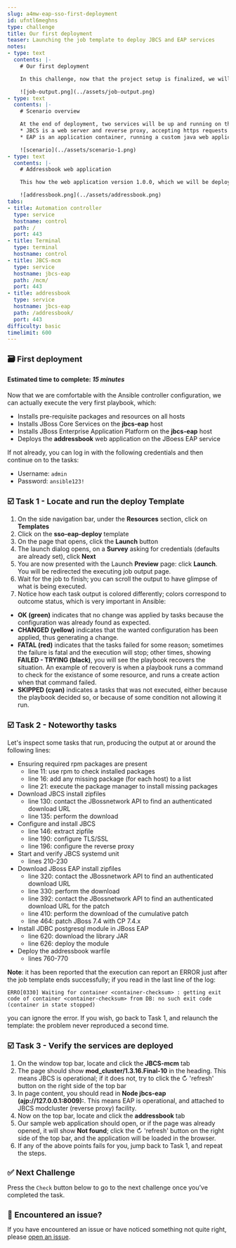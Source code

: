 ```yaml
---
slug: a4mw-eap-sso-first-deployment
id: ufntl6meghns
type: challenge
title: Our first deployment
teaser: Launching the job template to deploy JBCS and EAP services
notes:
- type: text
  contents: |-
    # Our first deployment

    In this challenge, now that the project setup is finalized, we will start our first deployment.

    ![job-output.png](../assets/job-output.png)
- type: text
  contents: |-
    # Scenario overview

    At the end of deployment, two services will be up and running on the `jbcs-eap` node:
    * JBCS is a web server and reverse proxy, accepting https requests and proxying down to EAP
    * EAP is an application container, running a custom java web application called *addressbook*

    ![scenario](../assets/scenario-1.png)
- type: text
  contents: |-
    # Addressbook web application

    This how the web application version 1.0.0, which we will be deploying in JBoss EAP, looks like:

    ![addressbook.png](../assets/addressbook.png)
tabs:
- title: Automation controller
  type: service
  hostname: control
  path: /
  port: 443
- title: Terminal
  type: terminal
  hostname: control
- title: JBCS-mcm
  type: service
  hostname: jbcs-eap
  path: /mcm/
  port: 443
- title: addressbook
  type: service
  hostname: jbcs-eap
  path: /addressbook/
  port: 443
difficulty: basic
timelimit: 600
---
```

🗃️ First deployment
===
#### Estimated time to complete: *15 minutes*<p>

Now that we are comfortable with the Ansible controller configuration, we can actually execute the very first playbook, which:

* Installs pre-requisite packages and resources on all hosts
* Installs JBoss Core Services on the **jbcs-eap** host
* Installs JBoss Enterprise Application Platform on the **jbcs-eap** host
* Deploys the **addressbook** web application on the JBoess EAP service

If not already, you can log in with the following credentials and then continue on to the tasks:

* Username: `admin`
* Password: `ansible123!`

☑️ Task 1 - Locate and run the deploy Template
===

1. On the side navigation bar, under the **Resources** section, click on **Templates**
2. Click on the **sso-eap-deploy** template
3. On the page that opens, click the **Launch** button
4. The launch dialog opens, on a **Survey** asking for credentials (defaults are already set), click **Next**
5. You are now presented with the Launch **Preview** page: click **Launch**. You will be redirected the executing job output page.
6. Wait for the job to finish; you can scroll the output to have glimpse of what is being executed.
7. Notice how each task output is colored differently; colors correspond to outcome status, which is very important in Ansible:
 * **OK (green)** indicates that no change was applied by tasks because the configuration was already found as expected.
 * **CHANGED (yellow)** indicates that the wanted configuration has been applied, thus generating a change.
 * **FATAL (red)** indicates that the tasks failed for some reason; sometimes the failure is fatal and the execution will stop; other times, showing **FAILED - TRYING (black)**, you will see the playbook recovers the situation. An example of recovery is when a playbook runs a command to check for the existance of some resource, and runs a create action when that command failed.
 * **SKIPPED (cyan)** indicates a tasks that was not executed, either because the playbook decided so, or because of some condition not allowing it run.


☑️ Task 2 - Noteworthy tasks
===

Let's inspect some tasks that run, producing the output at or around the following lines:

* Ensuring required rpm packages are present
  * line 11: use rpm to check installed packages
  * line 16: add any missing package (for each host) to a list
  * line 21: execute the package manager to install missing packages
* Download JBCS install zipfiles
  * line 130: contact the JBossnetwork API to find an authenticated download URL
  * line 135: perform the download
* Configure and install JBCS
  * line 146: extract zipfile
  * line 190: configure TLS/SSL
  * line 196: configure the reverse proxy
* Start and verify JBCS systemd unit
  * lines 210-230
* Download JBoss EAP install zipfiles
  * line 320: contact the JBossnetwork API to find an authenticated download URL
  * line 330: perform the download
  * line 392: contact the JBossnetwork API to find an authenticated download URL for the patch
  * line 410: perform the download of the cumulative patch
  * line 464: patch JBoss 7.4 with CP 7.4.x
* Install JDBC postgresql module in JBoss EAP
  * line 620: download the library JAR
  * line 626: deploy the module
* Deploy the addressbook warfile
  * lines 760-770


**Note**: it has been reported that the execution can report an ERROR just after the job template ends successfully; if you read in the last line of the log:
```
ERRO[0330] Waiting for container <container-checksum> : getting exit code of container <container-checksum> from DB: no such exit code (container in state stopped)
```
you can ignore the error. If you wish, go back to Task 1, and relaunch the template: the problem never reproduced a second time.


☑️ Task 3 - Verify the services are deployed
===

1. On the window top bar, locate and click the **JBCS-mcm** tab
2. The page should show **mod_cluster/1.3.16.Final-10** in the heading. This means JBCS is operational; if it does not, try to click the ↻ 'refresh' button on the right side of the top bar
3. In page content, you should read in **Node jbcs-eap (ajp://127.0.0.1:8009):**. This means EAP is operational, and attached to JBCS modcluster (reverse proxy) facility.
4. Now on the top bar, locate and click the **addressbook** tab
5. Our sample web application should open, or if the page was already opened, it will show **Not found**; click the ↻ 'refresh' button on the right side of the top bar, and the application will be loaded in the browser.
6. If any of the above points fails for you, jump back to Task 1, and repeat the steps.


✅ Next Challenge
===
Press the `Check` button below to go to the next challenge once you’ve completed the task.


🐛 Encountered an issue?
====

If you have encountered an issue or have noticed something not quite right, please [open an issue](https://github.com/ansible-middleware/instruqt/issues/new?labels=a4mw-eap-sso&title=Issue+with+Deploy+Red+Hat+Single+Sign-On+with+Ansible+for+Middleware+collections+slug+ID:+a4mw-eap-sso-first-deployment&assignees=guidograzioli).

<style type="text/css" rel="stylesheet">
  .lightbox {
    display: none;
    position: fixed;
    justify-content: center;
    align-items: center;
    z-index: 999;
    top: 0;
    left: 0;
    right: 0;
    bottom: 0;
    padding: 1rem;
    background: rgba(0, 0, 0, 0.8);
    margin-left: auto;
    margin-right: auto;
    margin-top: auto;
    margin-bottom: auto;
  }
  .lightbox:target {
    display: flex;
  }
  .lightbox img {
    /* max-height: 100% */
    max-width: 60%;
    max-height: 60%;
  }
  img {
    display: block;
    margin-left: auto;
    margin-right: auto;
  }
  h1 {
    font-size: 18px;
  }
    h2 {
    font-size: 16px;
    font-weight: 600
  }
    h3 {
    font-size: 14px;
    font-weight: 600
  }
  p span {
    font-size: 14px;
  }
  ul li span {
    font-size: 14px
  }
</style>
